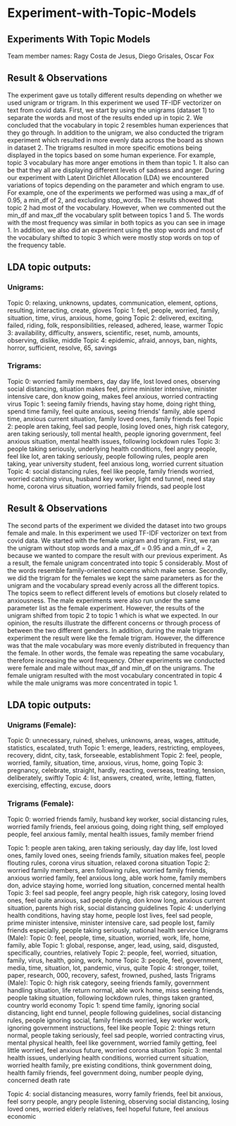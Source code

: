# Experiment-with-Topic-Models

## Experiments With Topic Models
Team member names: Ragy Costa de Jesus, Diego Grisales, Oscar Fox

## Result & Observations
The experiment gave us totally different results depending on whether we used unigram or trigram. In this experiment we used TF-IDF vectorizer on text from covid data. First, we start by using the unigrams (dataset 1) to separate the words and most of the results ended up in topic 2. We concluded that the vocabulary in topic 2 resembles human experiences that they go through. In addition to the unigram, we also conducted the trigram experiment which resulted in more evenly data across the board as shown in dataset 2. The trigrams resulted in more specific emotions being displayed in the topics based on some human experience. For example, topic 3 vocabulary has more anger emotions in them than topic 1. It also can be that they all are displaying different levels of sadness and anger.
During our experiment with Latent Dirichlet Allocation (LDA) we encountered variations of topics depending on the parameter and which engram to use. For example, one of the experiments we performed was using a max_df of 0.95, a min_df of 2, and excluding stop_words. The results showed that topic 2 had most of the vocabulary. However, when we commented out the min_df and max_df the vocabulary split between topics 1 and 5. The words with the most frequency was similar in both topics as you can see in image 1. In addition, we also did an experiment using the stop words and most of the vocabulary shifted to topic 3 which were mostly stop words on top of the frequency table.
   
## LDA topic outputs:
### Unigrams:
Topic 0: relaxing, unknowns, updates, communication, element, options, resulting, interacting, create, gloves
Topic 1: feel, people, worried, family, situation, time, virus, anxious, home, going
Topic 2: delivered, exciting, failed, riding, folk, responsibilities, released, adhered, lease, warmer
Topic 3: availability, difficulty, answers, scientific, reset, numb, amounts, observing, dislike, middle
Topic 4: epidemic, afraid, annoys, ban, nights, horror, sufficient, resolve, 65, savings

### Trigrams:
Topic 0: worried family members, day day life, lost loved ones, observing social distancing, situation makes feel, prime minister intensive, minister intensive care, don know going, makes feel anxious, worried contracting virus
Topic 1: seeing family friends, having stay home, doing right thing, spend time family, feel quite anxious, seeing friends' family, able spend time, anxious current situation, family loved ones, family friends feel
Topic 2: people aren taking, feel sad people, losing loved ones, high risk category, aren taking seriously, toll mental health, people ignoring government, feel anxious situation, mental health issues, following lockdown rules
Topic 3: people taking seriously, underlying health conditions, feel angry people, feel like lot, aren taking seriously, people following rules, people aren taking, year university student, feel anxious long, worried current situation
Topic 4: social distancing rules, feel like people, family friends worried, worried catching virus, husband key worker, light end tunnel, need stay home, corona virus situation, worried family friends, sad people lost
  
## Result & Observations
The second parts of the experiment we divided the dataset into two groups female and male. In this experiment we used TF-IDF vectorizer on text from covid data. We started with the female unigram and trigram. First, we ran the unigram without stop words and a max_df = 0.95 and a min_df = 2, because we wanted to compare the result with our previous experiment. As a result, the female unigram concentrated into topic 5 considerably. Most of the words resemble family-oriented concerns which make sense. Secondly, we did the trigram for the females we kept the same parameters as for the unigram and the vocabulary spread evenly across all the different topics. The topics seem to reflect different levels of emotions but closely related to anxiousness.
The male experiments were also run under the same parameter list as the female experiment. However, the results of the unigram shifted from topic 2 to topic 1 which is what we expected. In our opinion, the results illustrate the different concerns or through process of between the two different genders. In addition, during the male trigram experiment the result were like the female trigram. However, the difference was that the male vocabulary was more evenly distributed in frequency than the female. In other words, the female was repeating the same vocabulary, therefore increasing the word frequency.
Other experiments we conducted were female and male without max_df and min_df on the unigrams. The female unigram resulted with the most vocabulary concentrated in topic 4 while the male unigrams was more concentrated in topic 1.

## LDA topic outputs:
### Unigrams (Female):
Topic 0: unnecessary, ruined, shelves, unknowns, areas, wages, attitude, statistics, escalated, truth
Topic 1: emerge, leaders, restricting, employees, recovery, didnt, city, task, forseeable, establishment
Topic 2: feel, people, worried, family, situation, time, anxious, virus, home, going
Topic 3: pregnancy, celebrate, straight, hardly, reacting, overseas, treating, tension, deliberately, swiftly
Topic 4: list, answers, created, write, letting, flatten, exercising, effecting, excuse, doors
### Trigrams (Female):
Topic 0: worried friends family, husband key worker, social distancing rules, worried family friends, feel anxious going, doing right thing, self employed people, feel anxious family, mental health issues, family member friend

Topic 1: people aren taking, aren taking seriously, day day life, lost loved ones, family loved ones, seeing friends family, situation makes feel, people flouting rules, corona virus situation, relaxed corona situation
Topic 2: worried family members, aren following rules, worried family friends, anxious worried family, feel anxious long, able work home, family members don, advice staying home, worried long situation, concerned mental health
Topic 3: feel sad people, feel angry people, high risk category, losing loved ones, feel quite anxious, sad people dying, don know long, anxious current situation, parents high risk, social distancing guidelines
Topic 4: underlying health conditions, having stay home, people lost lives, feel sad people, prime minister intensive, minister intensive care, sad people lost, family friends especially, people taking seriously, national health service
Unigrams (Male):
Topic 0: feel, people, time, situation, worried, work, life, home, family, able
Topic 1: global, response, anger, lead, using, said, disgusted, specifically, countries, relatively Topic 2: people, feel, worried, situation, family, virus, health, going, work, home
Topic 3: people, feel, government, media, time, situation, lot, pandemic, virus, quite
Topic 4: stronger, toilet, paper, research, 000, recovery, safest, frowned, pushed, lasts
Trigrams (Male):
Topic 0: high risk category, seeing friends family, government handling situation, life return normal, able work home, miss seeing friends, people taking situation, following lockdown rules, things taken granted, country world economy
Topic 1: spend time family, ignoring social distancing, light end tunnel, people following guidelines, social distancing rules, people ignoring social, family friends worried, key worker work, ignoring government instructions, feel like people
Topic 2: things return normal, people taking seriously, feel sad people, worried contracting virus, mental physical health, feel like government, worried family getting, feel little worried, feel anxious future, worried corona situation
Topic 3: mental health issues, underlying health conditions, worried current situation, worried health family, pre existing conditions, think government doing, health family friends, feel government doing, number people dying, concerned death rate

Topic 4: social distancing measures, worry family friends, feel bit anxious, feel sorry people, angry people listening, observing social distancing, losing loved ones, worried elderly relatives, feel hopeful future, feel anxious economic

